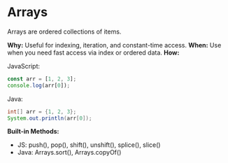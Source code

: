 # Arrays

Arrays are ordered collections of items.

**Why:** Useful for indexing, iteration, and constant-time access.
**When:** Use when you need fast access via index or ordered data.
**How:**

JavaScript:
```js
const arr = [1, 2, 3];
console.log(arr[0]);
```

Java:
```java
int[] arr = {1, 2, 3};
System.out.println(arr[0]);
```

**Built-in Methods:**
- JS: push(), pop(), shift(), unshift(), splice(), slice()
- Java: Arrays.sort(), Arrays.copyOf()
